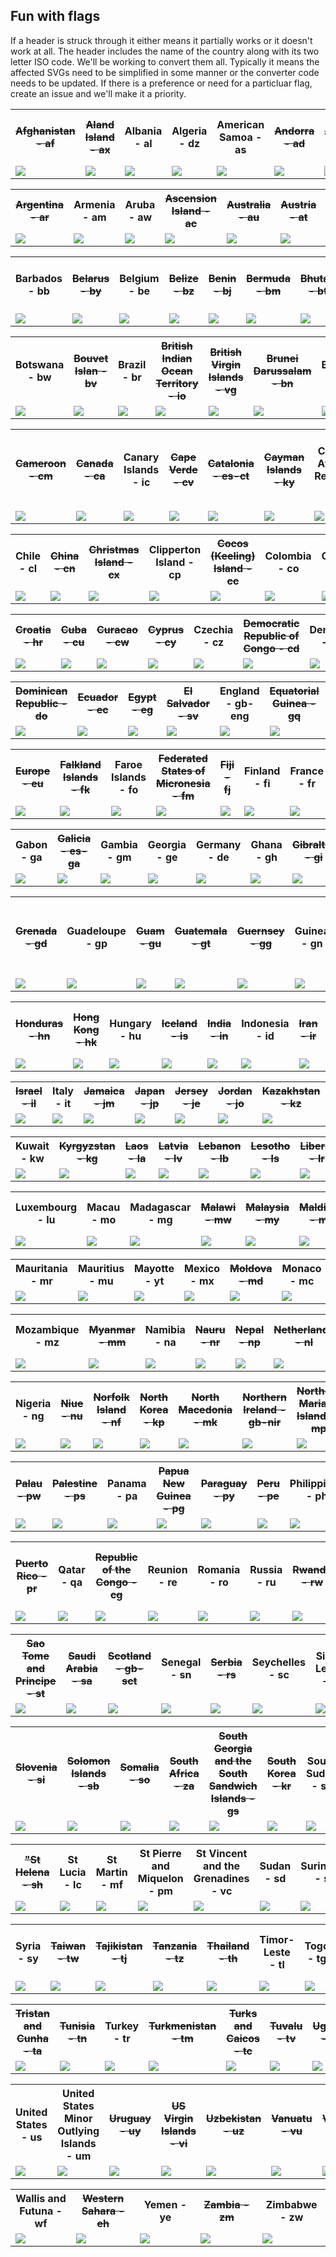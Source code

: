 <h2>Fun with flags</h2>
<p>If a header is struck through it either means it partially works or it doesn't work at all. The header includes the name of the country along with its two letter ISO code. We'll be working to convert them all. Typically it means the affected SVGs need to be simplified in some manner or the converter code needs to be updated. If there is a preference or need for a particluar flag, create an issue and we'll make it a priority.

<table><tr><th width="100px"><strike>Afghanistan - af</strike></th><th width="100px"><strike>Aland Island - ax</strike></th><th width="100px">Albania - al</th><th width="100px">Algeria - dz</th><th width="100px">American Samoa - as</th><th width="100px"><strike>Andorra - ad</strike></th><th width="100px"><strike>Angola - ao</strike></th><th width="100px"><strike>Anguilla - ai</strike></th><th width="100px">Antarctica - aq</th><th width="100px"><strike>Antigua and Barbuda - ag</strike></th></tr>
<tr><td width="100px"><a href="./../converted-svg-snippets/af.txt"><img src="./../svgs/af.svg"></a></td><td width="100px"><a href="./../converted-svg-snippets/ax.txt"><img src="./../svgs/ax.svg"></a></td><td width="100px"><a href="./../converted-svg-snippets/al.txt"><img src="./../svgs/al.svg"></a></td><td width="100px"><a href="./../converted-svg-snippets/dz.txt"><img src="./../svgs/dz.svg"></a></td><td width="100px"><a href="./../converted-svg-snippets/as.txt"><img src="./../svgs/as.svg"></a></td><td width="100px"><a href="./../converted-svg-snippets/ad.txt"><img src="./../svgs/ad.svg"></a></td><td width="100px"><a href="./../converted-svg-snippets/ao.txt"><img src="./../svgs/ao.svg"></a></td><td width="100px"><a href="./../converted-svg-snippets/ai.txt"><img src="./../svgs/ai.svg"></a></td><td width="100px"><a href="./../converted-svg-snippets/aq.txt"><img src="./../svgs/aq.svg"></a></td><td width="100px"><a href="./../converted-svg-snippets/ag.txt"><img src="./../svgs/ag.svg"></a></td></tr>
</table>
<table><tr><th width="100px"><strike>Argentina - ar</strike></th><th width="100px">Armenia - am</th><th width="100px">Aruba - aw</th><th width="100px"><strike>Ascension Island - ac</strike></th><th width="100px"><strike>Australia - au</strike></th><th width="100px"><strike>Austria - at</strike></th><th width="100px"><strike>Azerbaijan - az</strike></th><th width="100px"><strike>Bahamas - bs</strike></th><th width="100px">Bahrain - bh</th><th width="100px">Bangladesh - bd</th></tr>
<tr><td width="100px"><a href="./../converted-svg-snippets/ar.txt"><img src="./../svgs/ar.svg"></a></td><td width="100px"><a href="./../converted-svg-snippets/am.txt"><img src="./../svgs/am.svg"></a></td><td width="100px"><a href="./../converted-svg-snippets/aw.txt"><img src="./../svgs/aw.svg"></a></td><td width="100px"><a href="./../converted-svg-snippets/ac.txt"><img src="./../svgs/ac.svg"></a></td><td width="100px"><a href="./../converted-svg-snippets/au.txt"><img src="./../svgs/au.svg"></a></td><td width="100px"><a href="./../converted-svg-snippets/at.txt"><img src="./../svgs/at.svg"></a></td><td width="100px"><a href="./../converted-svg-snippets/az.txt"><img src="./../svgs/az.svg"></a></td><td width="100px"><a href="./../converted-svg-snippets/bs.txt"><img src="./../svgs/bs.svg"></a></td><td width="100px"><a href="./../converted-svg-snippets/bh.txt"><img src="./../svgs/bh.svg"></a></td><td width="100px"><a href="./../converted-svg-snippets/bd.txt"><img src="./../svgs/bd.svg"></a></td></tr>
</table>
<table><tr><th width="100px">Barbados - bb</th><th width="100px"><strike>Belarus - by</strike></th><th width="100px">Belgium - be</th><th width="100px"><strike>Belize - bz</strike></th><th width="100px"><strike>Benin - bj</strike></th><th width="100px"><strike>Bermuda - bm</strike></th><th width="100px"><strike>Bhutan - bt</strike></th><th width="100px">Bolivia - bo</th><th width="100px"><strike>Boniare and Sint Eusatius- bq</strike></th><th width="100px">Bosnia and Herzegovina - ba</th></tr>
<tr><td width="100px"><a href="./../converted-svg-snippets/bb.txt"><img src="./../svgs/bb.svg"></a></td><td width="100px"><a href="./../converted-svg-snippets/by.txt"><img src="./../svgs/by.svg"></a></td><td width="100px"><a href="./../converted-svg-snippets/be.txt"><img src="./../svgs/be.svg"></a></td><td width="100px"><a href="./../converted-svg-snippets/bz.txt"><img src="./../svgs/bz.svg"></a></td><td width="100px"><a href="./../converted-svg-snippets/bj.txt"><img src="./../svgs/bj.svg"></a></td><td width="100px"><a href="./../converted-svg-snippets/bm.txt"><img src="./../svgs/bm.svg"></a></td><td width="100px"><a href="./../converted-svg-snippets/bt.txt"><img src="./../svgs/bt.svg"></a></td><td width="100px"><a href="./../converted-svg-snippets/bo.txt"><img src="./../svgs/bo.svg"></a></td><td width="100px"><a href="./../converted-svg-snippets/bq.txt"><img src="./../svgs/bq.svg"></a></td><td width="100px"><a href="./../converted-svg-snippets/ba.txt"><img src="./../svgs/ba.svg"></a></td></tr>
</table>
<table><tr><th width="100px">Botswana - bw</th><th width="100px"><strike>Bouvet Islan - bv</strike></th><th width="100px">Brazil - br</th><th width="100px"><strike>British Indian Ocean Territory - io</strike></th><th width="100px"><strike>British Virgin Islands - vg</strike></th><th width="100px"><strike>Brunei Darussalam - bn</strike></th><th width="100px">Bulgaria - bg</th><th width="100px">Burkina Faso - bf</th><th width="100px"><strike>Burundi - bi</strike></th><th width="100px"><strike>Cambodia - kh</strike></th></tr>
<tr><td width="100px"><a href="./../converted-svg-snippets/bw.txt"><img src="./../svgs/bw.svg"></a></td><td width="100px"><a href="./../converted-svg-snippets/bv.txt"><img src="./../svgs/bv.svg"></a></td><td width="100px"><a href="./../converted-svg-snippets/br.txt"><img src="./../svgs/br.svg"></a></td><td width="100px"><a href="./../converted-svg-snippets/io.txt"><img src="./../svgs/io.svg"></a></td><td width="100px"><a href="./../converted-svg-snippets/vg.txt"><img src="./../svgs/vg.svg"></a></td><td width="100px"><a href="./../converted-svg-snippets/bn.txt"><img src="./../svgs/bn.svg"></a></td><td width="100px"><a href="./../converted-svg-snippets/bg.txt"><img src="./../svgs/bg.svg"></a></td><td width="100px"><a href="./../converted-svg-snippets/bf.txt"><img src="./../svgs/bf.svg"></a></td><td width="100px"><a href="./../converted-svg-snippets/bi.txt"><img src="./../svgs/bi.svg"></a></td><td width="100px"><a href="./../converted-svg-snippets/kh.txt"><img src="./../svgs/kh.svg"></a></td></tr>
</table>
<table><tr><th width="100px"><strike>Cameroon - cm</strike></th><th width="100px"><strike>Canada - ca</strike></th><th width="100px">Canary Islands - ic</th><th width="100px"><strike>Cape Verde - cv</strike></th><th width="100px"><strike>Catalonia - es-ct</strike></th><th width="100px"><strike>Cayman Islands - ky</strike></th><th width="100px">Central African Republic - cf</th><th width="100px"><strike>Central European Free Trade Network - cefta</strike></th><th width="100px">Ceuta & Melilla - ea</th><th width="100px">Chad - td</th></tr>
<tr><td width="100px"><a href="./../converted-svg-snippets/cm.txt"><img src="./../svgs/cm.svg"></a></td><td width="100px"><a href="./../converted-svg-snippets/ca.txt"><img src="./../svgs/ca.svg"></a></td><td width="100px"><a href="./../converted-svg-snippets/ic.txt"><img src="./../svgs/ic.svg"></a></td><td width="100px"><a href="./../converted-svg-snippets/cv.txt"><img src="./../svgs/cv.svg"></a></td><td width="100px"><a href="./../converted-svg-snippets/es-ct.txt"><img src="./../svgs/es-ct.svg"></a></td><td width="100px"><a href="./../converted-svg-snippets/ky.txt"><img src="./../svgs/ky.svg"></a></td><td width="100px"><a href="./../converted-svg-snippets/cf.txt"><img src="./../svgs/cf.svg"></a></td><td width="100px"><a href="./../converted-svg-snippets/cefta.txt"><img src="./../svgs/cefta.svg"></a></td><td width="100px"><a href="./../converted-svg-snippets/ea.txt"><img src="./../svgs/ea.svg"></a></td><td width="100px"><a href="./../converted-svg-snippets/td.txt"><img src="./../svgs/td.svg"></a></td></tr>
</table>
<table><tr><th width="100px">Chile - cl</th><th width="100px"><strike>China - cn</strike></th><th width="100px"><strike>Christmas Island - cx</strike></th><th width="100px">Clipperton Island - cp</th><th width="100px"><strike>Cocos (Keeling) Island - cc</strike></th><th width="100px">Colombia - co</th><th width="100px">Comoros - km</th><th width="100px"><strike>Cook Islands - ck</strike></th><th width="100px">Costa Rica - cr</th><th width="100px">Cote d'Ivoire - ci</th></tr>
<tr><td width="100px"><a href="./../converted-svg-snippets/cl.txt"><img src="./../svgs/cl.svg"></a></td><td width="100px"><a href="./../converted-svg-snippets/cn.txt"><img src="./../svgs/cn.svg"></a></td><td width="100px"><a href="./../converted-svg-snippets/cx.txt"><img src="./../svgs/cx.svg"></a></td><td width="100px"><a href="./../converted-svg-snippets/cp.txt"><img src="./../svgs/cp.svg"></a></td><td width="100px"><a href="./../converted-svg-snippets/cc.txt"><img src="./../svgs/cc.svg"></a></td><td width="100px"><a href="./../converted-svg-snippets/co.txt"><img src="./../svgs/co.svg"></a></td><td width="100px"><a href="./../converted-svg-snippets/km.txt"><img src="./../svgs/km.svg"></a></td><td width="100px"><a href="./../converted-svg-snippets/ck.txt"><img src="./../svgs/ck.svg"></a></td><td width="100px"><a href="./../converted-svg-snippets/cr.txt"><img src="./../svgs/cr.svg"></a></td><td width="100px"><a href="./../converted-svg-snippets/ci.txt"><img src="./../svgs/ci.svg"></a></td></tr>
</table>
<table><tr><th width="100px"><strike>Croatia - hr</strike></th><th width="100px"><strike>Cuba - cu</strike></th><th width="100px"><strike>Curacao - cw</strike></th><th width="100px"><strike>Cyprus - cy</strike></th><th width="100px">Czechia - cz</th><th width="100px"><strike>Democratic Republic of Congo - cd</strike></th><th width="100px">Denmark - dk</th><th width="100px"><strike>Diego Garcia - dg</strike></th><th width="100px"><strike>Djibouti - dj</strike></th><th width="100px"><strike>Dominica - dm</strike></th></tr>
<tr><td width="100px"><a href="./../converted-svg-snippets/hr.txt"><img src="./../svgs/hr.svg"></a></td><td width="100px"><a href="./../converted-svg-snippets/cu.txt"><img src="./../svgs/cu.svg"></a></td><td width="100px"><a href="./../converted-svg-snippets/cw.txt"><img src="./../svgs/cw.svg"></a></td><td width="100px"><a href="./../converted-svg-snippets/cy.txt"><img src="./../svgs/cy.svg"></a></td><td width="100px"><a href="./../converted-svg-snippets/cz.txt"><img src="./../svgs/cz.svg"></a></td><td width="100px"><a href="./../converted-svg-snippets/cd.txt"><img src="./../svgs/cd.svg"></a></td><td width="100px"><a href="./../converted-svg-snippets/dk.txt"><img src="./../svgs/dk.svg"></a></td><td width="100px"><a href="./../converted-svg-snippets/dg.txt"><img src="./../svgs/dg.svg"></a></td><td width="100px"><a href="./../converted-svg-snippets/dj.txt"><img src="./../svgs/dj.svg"></a></td><td width="100px"><a href="./../converted-svg-snippets/dm.txt"><img src="./../svgs/dm.svg"></a></td></tr>
</table>
<table><tr><th width="100px"><strike>Dominican Republic - do</strike></th><th width="100px"><strike>Ecuador - ec</strike></th><th width="100px"><strike>Egypt - eg</strike></th><th width="100px"><strike>El Salvador - sv</strike></th><th width="100px">England - gb-eng</th><th width="100px"><strike>Equatorial Guinea - gq</strike></th><th width="100px">Eritrea - er</th><th width="100px"><strike>Estonia - ee</strike></th><th width="100px"><strike>Eswatini - sz</strike></th><th width="100px"><strike>Ethiopia - et</strike></th></tr>
<tr><td width="100px"><a href="./../converted-svg-snippets/do.txt"><img src="./../svgs/do.svg"></a></td><td width="100px"><a href="./../converted-svg-snippets/ec.txt"><img src="./../svgs/ec.svg"></a></td><td width="100px"><a href="./../converted-svg-snippets/eg.txt"><img src="./../svgs/eg.svg"></a></td><td width="100px"><a href="./../converted-svg-snippets/sv.txt"><img src="./../svgs/sv.svg"></a></td><td width="100px"><a href="./../converted-svg-snippets/gb-eng.txt"><img src="./../svgs/gb-eng.svg"></a></td><td width="100px"><a href="./../converted-svg-snippets/gq.txt"><img src="./../svgs/gq.svg"></a></td><td width="100px"><a href="./../converted-svg-snippets/er.txt"><img src="./../svgs/er.svg"></a></td><td width="100px"><a href="./../converted-svg-snippets/ee.txt"><img src="./../svgs/ee.svg"></a></td><td width="100px"><a href="./../converted-svg-snippets/sz.txt"><img src="./../svgs/sz.svg"></a></td><td width="100px"><a href="./../converted-svg-snippets/et.txt"><img src="./../svgs/et.svg"></a></td></tr>
</table>
<table><tr><th width="100px"><strike>Europe - eu</strike></th><th width="100px"><strike>Falkland Islands - fk</strike></th><th width="100px">Faroe Islands - fo</th><th width="100px"><strike>Federated States of Micronesia - fm</strike></th><th width="100px"><strike>Fiji - fj</strike></th><th width="100px">Finland - fi</th><th width="100px">France - fr</th><th width="100px">French Guinea - gf</th><th width="100px"><strike>French Polynesia - pf</strike></th><th width="100px"><strike>French Southern Territories - tf</strike></th></tr>
<tr><td width="100px"><a href="./../converted-svg-snippets/eu.txt"><img src="./../svgs/eu.svg"></a></td><td width="100px"><a href="./../converted-svg-snippets/fk.txt"><img src="./../svgs/fk.svg"></a></td><td width="100px"><a href="./../converted-svg-snippets/fo.txt"><img src="./../svgs/fo.svg"></a></td><td width="100px"><a href="./../converted-svg-snippets/fm.txt"><img src="./../svgs/fm.svg"></a></td><td width="100px"><a href="./../converted-svg-snippets/fj.txt"><img src="./../svgs/fj.svg"></a></td><td width="100px"><a href="./../converted-svg-snippets/fi.txt"><img src="./../svgs/fi.svg"></a></td><td width="100px"><a href="./../converted-svg-snippets/fr.txt"><img src="./../svgs/fr.svg"></a></td><td width="100px"><a href="./../converted-svg-snippets/gf.txt"><img src="./../svgs/gf.svg"></a></td><td width="100px"><a href="./../converted-svg-snippets/pf.txt"><img src="./../svgs/pf.svg"></a></td><td width="100px"><a href="./../converted-svg-snippets/tf.txt"><img src="./../svgs/tf.svg"></a></td></tr>
</table>
<table><tr><th width="100px">Gabon - ga</th><th width="100px"><strike>Galicia - es-ga</strike></th><th width="100px">Gambia - gm</th><th width="100px">Georgia - ge</th><th width="100px">Germany - de</th><th width="100px">Ghana - gh</th><th width="100px"><strike>Gibraltar - gi</strike></th><th width="100px">Great Britain - gb</th><th width="100px">Greece - gr</th><th width="100px"><strike>Greenland - gl</strike></th></tr>
<tr><td width="100px"><a href="./../converted-svg-snippets/ga.txt"><img src="./../svgs/ga.svg"></a></td><td width="100px"><a href="./../converted-svg-snippets/es-ga.txt"><img src="./../svgs/es-ga.svg"></a></td><td width="100px"><a href="./../converted-svg-snippets/gm.txt"><img src="./../svgs/gm.svg"></a></td><td width="100px"><a href="./../converted-svg-snippets/ge.txt"><img src="./../svgs/ge.svg"></a></td><td width="100px"><a href="./../converted-svg-snippets/de.txt"><img src="./../svgs/de.svg"></a></td><td width="100px"><a href="./../converted-svg-snippets/gh.txt"><img src="./../svgs/gh.svg"></a></td><td width="100px"><a href="./../converted-svg-snippets/gi.txt"><img src="./../svgs/gi.svg"></a></td><td width="100px"><a href="./../converted-svg-snippets/gb.txt"><img src="./../svgs/gb.svg"></a></td><td width="100px"><a href="./../converted-svg-snippets/gr.txt"><img src="./../svgs/gr.svg"></a></td><td width="100px"><a href="./../converted-svg-snippets/gl.txt"><img src="./../svgs/gl.svg"></a></td></tr>
</table>
<table><tr><th width="100px"><strike>Grenada - gd</strike></th><th width="100px">Guadeloupe - gp</th><th width="100px"><strike>Guam - gu</strike></th><th width="100px"><strike>Guatemala - gt</strike></th><th width="100px"><strike>Guernsey - gg</strike></th><th width="100px">Guinea - gn</th><th width="100px"><strike>Guinea-Bissau - gw</strike></th><th width="100px">Guyana - gy</th><th width="100px"><strike>Haiti - ht</strike></th><th width="100px"><strike>Heard Island and McDonald Islands - hm</strike></th></tr>
<tr><td width="100px"><a href="./../converted-svg-snippets/gd.txt"><img src="./../svgs/gd.svg"></a></td><td width="100px"><a href="./../converted-svg-snippets/gp.txt"><img src="./../svgs/gp.svg"></a></td><td width="100px"><a href="./../converted-svg-snippets/gu.txt"><img src="./../svgs/gu.svg"></a></td><td width="100px"><a href="./../converted-svg-snippets/gt.txt"><img src="./../svgs/gt.svg"></a></td><td width="100px"><a href="./../converted-svg-snippets/gg.txt"><img src="./../svgs/gg.svg"></a></td><td width="100px"><a href="./../converted-svg-snippets/gn.txt"><img src="./../svgs/gn.svg"></a></td><td width="100px"><a href="./../converted-svg-snippets/gw.txt"><img src="./../svgs/gw.svg"></a></td><td width="100px"><a href="./../converted-svg-snippets/gy.txt"><img src="./../svgs/gy.svg"></a></td><td width="100px"><a href="./../converted-svg-snippets/ht.txt"><img src="./../svgs/ht.svg"></a></td><td width="100px"><a href="./../converted-svg-snippets/hm.txt"><img src="./../svgs/hm.svg"></a></td></tr>
</table>
<table><tr><th width="100px"><strike>Honduras - hn</strike></th><th width="100px"><strike>Hong Kong - hk</strike></th><th width="100px">Hungary - hu</th><th width="100px"><strike>Iceland - is</strike></th><th width="100px"><strike>India - in</strike></th><th width="100px">Indonesia - id</th><th width="100px"><strike>Iran - ir</strike></th><th width="100px"><strike>Iraq - iq</strike></th><th width="100px">Ireland - ie</th><th width="100px"><strike>Isle of Man - im</strike></th></tr>
<tr><td width="100px"><a href="./../converted-svg-snippets/hn.txt"><img src="./../svgs/hn.svg"></a></td><td width="100px"><a href="./../converted-svg-snippets/hk.txt"><img src="./../svgs/hk.svg"></a></td><td width="100px"><a href="./../converted-svg-snippets/hu.txt"><img src="./../svgs/hu.svg"></a></td><td width="100px"><a href="./../converted-svg-snippets/is.txt"><img src="./../svgs/is.svg"></a></td><td width="100px"><a href="./../converted-svg-snippets/in.txt"><img src="./../svgs/in.svg"></a></td><td width="100px"><a href="./../converted-svg-snippets/id.txt"><img src="./../svgs/id.svg"></a></td><td width="100px"><a href="./../converted-svg-snippets/ir.txt"><img src="./../svgs/ir.svg"></a></td><td width="100px"><a href="./../converted-svg-snippets/iq.txt"><img src="./../svgs/iq.svg"></a></td><td width="100px"><a href="./../converted-svg-snippets/ie.txt"><img src="./../svgs/ie.svg"></a></td><td width="100px"><a href="./../converted-svg-snippets/im.txt"><img src="./../svgs/im.svg"></a></td></tr>
</table>
<table><tr><th width="100px"><strike>Israel - il</strike></th><th width="100px">Italy - it</th><th width="100px"><strike>Jamaica - jm</strike></th><th width="100px"><strike>Japan - jp</strike></th><th width="100px"><strike>Jersey - je</strike></th><th width="100px"><strike>Jordan - jo</strike></th><th width="100px"><strike>Kazakhstan - kz</strike></th><th width="100px"><strike>Kenya - ke</strike></th><th width="100px"><strike>Kiribati - ki</strike></th><th width="100px">Kosovo - xk</th></tr>
<tr><td width="100px"><a href="./../converted-svg-snippets/il.txt"><img src="./../svgs/il.svg"></a></td><td width="100px"><a href="./../converted-svg-snippets/it.txt"><img src="./../svgs/it.svg"></a></td><td width="100px"><a href="./../converted-svg-snippets/jm.txt"><img src="./../svgs/jm.svg"></a></td><td width="100px"><a href="./../converted-svg-snippets/jp.txt"><img src="./../svgs/jp.svg"></a></td><td width="100px"><a href="./../converted-svg-snippets/je.txt"><img src="./../svgs/je.svg"></a></td><td width="100px"><a href="./../converted-svg-snippets/jo.txt"><img src="./../svgs/jo.svg"></a></td><td width="100px"><a href="./../converted-svg-snippets/kz.txt"><img src="./../svgs/kz.svg"></a></td><td width="100px"><a href="./../converted-svg-snippets/ke.txt"><img src="./../svgs/ke.svg"></a></td><td width="100px"><a href="./../converted-svg-snippets/ki.txt"><img src="./../svgs/ki.svg"></a></td><td width="100px"><a href="./../converted-svg-snippets/xk.txt"><img src="./../svgs/xk.svg"></a></td></tr>
</table>
<table><tr><th width="100px">Kuwait - kw</th><th width="100px"><strike>Kyrgyzstan - kg</strike></th><th width="100px"><strike>Laos - la</strike></th><th width="100px"><strike>Latvia - lv</strike></th><th width="100px"><strike>Lebanon - lb</strike></th><th width="100px"><strike>Lesotho - ls</strike></th><th width="100px"><strike>Liberia - lr</strike></th><th width="100px"><strike>Libya - ly</strike></th><th width="100px"><strike>Liechtenstein - li </strike></th><th width="100px"><strike>Lithuania - lt</strike></th></tr>
<tr><td width="100px"><a href="./../converted-svg-snippets/kw.txt"><img src="./../svgs/kw.svg"></a></td><td width="100px"><a href="./../converted-svg-snippets/kg.txt"><img src="./../svgs/kg.svg"></a></td><td width="100px"><a href="./../converted-svg-snippets/la.txt"><img src="./../svgs/la.svg"></a></td><td width="100px"><a href="./../converted-svg-snippets/lv.txt"><img src="./../svgs/lv.svg"></a></td><td width="100px"><a href="./../converted-svg-snippets/lb.txt"><img src="./../svgs/lb.svg"></a></td><td width="100px"><a href="./../converted-svg-snippets/ls.txt"><img src="./../svgs/ls.svg"></a></td><td width="100px"><a href="./../converted-svg-snippets/lr.txt"><img src="./../svgs/lr.svg"></a></td><td width="100px"><a href="./../converted-svg-snippets/ly.txt"><img src="./../svgs/ly.svg"></a></td><td width="100px"><a href="./../converted-svg-snippets/li .txt"><img src="./../svgs/li.svg"></a></td><td width="100px"><a href="./../converted-svg-snippets/lt.txt"><img src="./../svgs/lt.svg"></a></td></tr>
</table>
<table><tr><th width="100px">Luxembourg - lu</th><th width="100px">Macau - mo</th><th width="100px">Madagascar - mg</th><th width="100px"><strike>Malawi - mw</strike></th><th width="100px"><strike>Malaysia - my</strike></th><th width="100px"><strike>Maldives - mv</strike></th><th width="100px">Mali - ml</th><th width="100px"><strike>Malta - mt</strike></th><th width="100px">Marshall Islands - mh</th><th width="100px">Martinique - mq</th></tr>
<tr><td width="100px"><a href="./../converted-svg-snippets/lu.txt"><img src="./../svgs/lu.svg"></a></td><td width="100px"><a href="./../converted-svg-snippets/mo.txt"><img src="./../svgs/mo.svg"></a></td><td width="100px"><a href="./../converted-svg-snippets/mg.txt"><img src="./../svgs/mg.svg"></a></td><td width="100px"><a href="./../converted-svg-snippets/mw.txt"><img src="./../svgs/mw.svg"></a></td><td width="100px"><a href="./../converted-svg-snippets/my.txt"><img src="./../svgs/my.svg"></a></td><td width="100px"><a href="./../converted-svg-snippets/mv.txt"><img src="./../svgs/mv.svg"></a></td><td width="100px"><a href="./../converted-svg-snippets/ml.txt"><img src="./../svgs/ml.svg"></a></td><td width="100px"><a href="./../converted-svg-snippets/mt.txt"><img src="./../svgs/mt.svg"></a></td><td width="100px"><a href="./../converted-svg-snippets/mh.txt"><img src="./../svgs/mh.svg"></a></td><td width="100px"><a href="./../converted-svg-snippets/mq.txt"><img src="./../svgs/mq.svg"></a></td></tr>
</table>
<table><tr><th width="100px">Mauritania - mr</th><th width="100px">Mauritius - mu</th><th width="100px">Mayotte - yt</th><th width="100px">Mexico - mx</th><th width="100px"><strike>Moldova - md</strike></th><th width="100px">Monaco - mc</th><th width="100px"><strike>Mongolia - mn</strike></th><th width="100px"><strike>Monsterrat - ms</strike></th><th width="100px">Montenegro - me</th><th width="100px"><strike>Morocco - ma</strike></th></tr>
<tr><td width="100px"><a href="./../converted-svg-snippets/mr.txt"><img src="./../svgs/mr.svg"></a></td><td width="100px"><a href="./../converted-svg-snippets/mu.txt"><img src="./../svgs/mu.svg"></a></td><td width="100px"><a href="./../converted-svg-snippets/yt.txt"><img src="./../svgs/yt.svg"></a></td><td width="100px"><a href="./../converted-svg-snippets/mx.txt"><img src="./../svgs/mx.svg"></a></td><td width="100px"><a href="./../converted-svg-snippets/md.txt"><img src="./../svgs/md.svg"></a></td><td width="100px"><a href="./../converted-svg-snippets/mc.txt"><img src="./../svgs/mc.svg"></a></td><td width="100px"><a href="./../converted-svg-snippets/mn.txt"><img src="./../svgs/mn.svg"></a></td><td width="100px"><a href="./../converted-svg-snippets/ms.txt"><img src="./../svgs/ms.svg"></a></td><td width="100px"><a href="./../converted-svg-snippets/me.txt"><img src="./../svgs/me.svg"></a></td><td width="100px"><a href="./../converted-svg-snippets/ma.txt"><img src="./../svgs/ma.svg"></a></td></tr>
</table>
<table><tr><th width="100px">Mozambique - mz</th><th width="100px"><strike>Myanmar - mm</strike></th><th width="100px">Namibia - na</th><th width="100px"><strike>Nauru - nr</strike></th><th width="100px"><strike>Nepal - np</strike></th><th width="100px"><strike>Netherlands - nl</strike></th><th width="100px"><strike>New Caledonia - nc</strike></th><th width="100px"><strike>New Zealand - nz</strike></th><th width="100px"><strike>Nicaragua - ni</strike></th><th width="100px"><strike>Niger - ne</strike></th></tr>
<tr><td width="100px"><a href="./../converted-svg-snippets/mz.txt"><img src="./../svgs/mz.svg"></a></td><td width="100px"><a href="./../converted-svg-snippets/mm.txt"><img src="./../svgs/mm.svg"></a></td><td width="100px"><a href="./../converted-svg-snippets/na.txt"><img src="./../svgs/na.svg"></a></td><td width="100px"><a href="./../converted-svg-snippets/nr.txt"><img src="./../svgs/nr.svg"></a></td><td width="100px"><a href="./../converted-svg-snippets/np.txt"><img src="./../svgs/np.svg"></a></td><td width="100px"><a href="./../converted-svg-snippets/nl.txt"><img src="./../svgs/nl.svg"></a></td><td width="100px"><a href="./../converted-svg-snippets/nc.txt"><img src="./../svgs/nc.svg"></a></td><td width="100px"><a href="./../converted-svg-snippets/nz.txt"><img src="./../svgs/nz.svg"></a></td><td width="100px"><a href="./../converted-svg-snippets/ni.txt"><img src="./../svgs/ni.svg"></a></td><td width="100px"><a href="./../converted-svg-snippets/ne.txt"><img src="./../svgs/ne.svg"></a></td></tr>
</table>
<table><tr><th width="100px">Nigeria - ng</th><th width="100px"><strike>Niue - nu</strike></th><th width="100px"><strike>Norfolk Island - nf</strike></th><th width="100px"><strike>North Korea - kp</strike></th><th width="100px"><strike>North Macedonia - mk</strike></th><th width="100px"><strike>Northern Ireland - gb-nir</strike></th><th width="100px"><strike>Northern Mariana Islands - mp</strike></th><th width="100px">Norway - no</th><th width="100px"><strike>Oman - om</strike></th><th width="100px">Pakistan - pk</th></tr>
<tr><td width="100px"><a href="./../converted-svg-snippets/ng.txt"><img src="./../svgs/ng.svg"></a></td><td width="100px"><a href="./../converted-svg-snippets/nu.txt"><img src="./../svgs/nu.svg"></a></td><td width="100px"><a href="./../converted-svg-snippets/nf.txt"><img src="./../svgs/nf.svg"></a></td><td width="100px"><a href="./../converted-svg-snippets/kp.txt"><img src="./../svgs/kp.svg"></a></td><td width="100px"><a href="./../converted-svg-snippets/mk.txt"><img src="./../svgs/mk.svg"></a></td><td width="100px"><a href="./../converted-svg-snippets/gb-nir.txt"><img src="./../svgs/gb-nir.svg"></a></td><td width="100px"><a href="./../converted-svg-snippets/mp.txt"><img src="./../svgs/mp.svg"></a></td><td width="100px"><a href="./../converted-svg-snippets/no.txt"><img src="./../svgs/no.svg"></a></td><td width="100px"><a href="./../converted-svg-snippets/om.txt"><img src="./../svgs/om.svg"></a></td><td width="100px"><a href="./../converted-svg-snippets/pk.txt"><img src="./../svgs/pk.svg"></a></td></tr>
</table>
<table><tr><th width="100px"><strike>Palau - pw</strike></th><th width="100px"><strike>Palestine - ps</strike></th><th width="100px">Panama - pa</th><th width="100px"><strike>Papua New Guinea - pg</strike></th><th width="100px"><strike>Paraguay - py</strike></th><th width="100px"><strike>Peru - pe</strike></th><th width="100px">Philippines - ph</th><th width="100px"><strike>Pitcairn Islands - pn</strike></th><th width="100px">Poland - pl</th><th width="100px"><strike>Portugal - pt</strike></th></tr>
<tr><td width="100px"><a href="./../converted-svg-snippets/pw.txt"><img src="./../svgs/pw.svg"></a></td><td width="100px"><a href="./../converted-svg-snippets/ps.txt"><img src="./../svgs/ps.svg"></a></td><td width="100px"><a href="./../converted-svg-snippets/pa.txt"><img src="./../svgs/pa.svg"></a></td><td width="100px"><a href="./../converted-svg-snippets/pg.txt"><img src="./../svgs/pg.svg"></a></td><td width="100px"><a href="./../converted-svg-snippets/py.txt"><img src="./../svgs/py.svg"></a></td><td width="100px"><a href="./../converted-svg-snippets/pe.txt"><img src="./../svgs/pe.svg"></a></td><td width="100px"><a href="./../converted-svg-snippets/ph.txt"><img src="./../svgs/ph.svg"></a></td><td width="100px"><a href="./../converted-svg-snippets/pn.txt"><img src="./../svgs/pn.svg"></a></td><td width="100px"><a href="./../converted-svg-snippets/pl.txt"><img src="./../svgs/pl.svg"></a></td><td width="100px"><a href="./../converted-svg-snippets/pt.txt"><img src="./../svgs/pt.svg"></a></td></tr>
</table>
<table><tr><th width="100px"><strike>Puerto Rico - pr</strike></th><th width="100px">Qatar - qa</th><th width="100px"><strike>Republic of the Congo - cg</strike></th><th width="100px">Reunion - re</th><th width="100px">Romania - ro</th><th width="100px">Russia - ru</th><th width="100px"><strike>Rwanda - rw</strike></th><th width="100px"><strike>Saint Kitts and Nevis - kn</strike></th><th width="100px">Samoa - ws</th><th width="100px"><strike>San Marino - sm</strike></th></tr>
<tr><td width="100px"><a href="./../converted-svg-snippets/pr.txt"><img src="./../svgs/pr.svg"></a></td><td width="100px"><a href="./../converted-svg-snippets/qa.txt"><img src="./../svgs/qa.svg"></a></td><td width="100px"><a href="./../converted-svg-snippets/cg.txt"><img src="./../svgs/cg.svg"></a></td><td width="100px"><a href="./../converted-svg-snippets/re.txt"><img src="./../svgs/re.svg"></a></td><td width="100px"><a href="./../converted-svg-snippets/ro.txt"><img src="./../svgs/ro.svg"></a></td><td width="100px"><a href="./../converted-svg-snippets/ru.txt"><img src="./../svgs/ru.svg"></a></td><td width="100px"><a href="./../converted-svg-snippets/rw.txt"><img src="./../svgs/rw.svg"></a></td><td width="100px"><a href="./../converted-svg-snippets/kn.txt"><img src="./../svgs/kn.svg"></a></td><td width="100px"><a href="./../converted-svg-snippets/ws.txt"><img src="./../svgs/ws.svg"></a></td><td width="100px"><a href="./../converted-svg-snippets/sm.txt"><img src="./../svgs/sm.svg"></a></td></tr>
</table>
<table><tr><th width="100px"><strike>Sao Tome and Principe - st</strike></th><th width="100px"><strike>Saudi Arabia - sa</strike></th><th width="100px"><strike>Scotland - gb-sct</strike></th><th width="100px">Senegal - sn</th><th width="100px"><strike>Serbia - rs</strike></th><th width="100px">Seychelles - sc</th><th width="100px">Sierra Leone - sl</th><th width="100px"><strike>Singapore - sg</strike></th><th width="100px"><strike>Sint Maarten - sx</strike></th><th width="100px">Slovakia - sk</th></tr>
<tr><td width="100px"><a href="./../converted-svg-snippets/st.txt"><img src="./../svgs/st.svg"></a></td><td width="100px"><a href="./../converted-svg-snippets/sa.txt"><img src="./../svgs/sa.svg"></a></td><td width="100px"><a href="./../converted-svg-snippets/gb-sct.txt"><img src="./../svgs/gb-sct.svg"></a></td><td width="100px"><a href="./../converted-svg-snippets/sn.txt"><img src="./../svgs/sn.svg"></a></td><td width="100px"><a href="./../converted-svg-snippets/rs.txt"><img src="./../svgs/rs.svg"></a></td><td width="100px"><a href="./../converted-svg-snippets/sc.txt"><img src="./../svgs/sc.svg"></a></td><td width="100px"><a href="./../converted-svg-snippets/sl.txt"><img src="./../svgs/sl.svg"></a></td><td width="100px"><a href="./../converted-svg-snippets/sg.txt"><img src="./../svgs/sg.svg"></a></td><td width="100px"><a href="./../converted-svg-snippets/sx.txt"><img src="./../svgs/sx.svg"></a></td><td width="100px"><a href="./../converted-svg-snippets/sk.txt"><img src="./../svgs/sk.svg"></a></td></tr>
</table>
<table><tr><th width="100px"><strike>Slovenia - si</strike></th><th width="100px"><strike>Solomon Islands - sb</strike></th><th width="100px"><strike>Somalia - so</strike></th><th width="100px"><strike>South Africa - za</strike></th><th width="100px"><strike>South Georgia and the South Sandwich Islands - gs</strike></th><th width="100px"><strike>South Korea - kr</strike></th><th width="100px">South Sudan - ss</th><th width="100px">Spain - es</th><th width="100px"><strike>Sri Lanka - lk</strike></th><th width="100px">St Barthelemy - bl</th></tr>
<tr><td width="100px"><a href="./../converted-svg-snippets/si.txt"><img src="./../svgs/si.svg"></a></td><td width="100px"><a href="./../converted-svg-snippets/sb.txt"><img src="./../svgs/sb.svg"></a></td><td width="100px"><a href="./../converted-svg-snippets/so.txt"><img src="./../svgs/so.svg"></a></td><td width="100px"><a href="./../converted-svg-snippets/za.txt"><img src="./../svgs/za.svg"></a></td><td width="100px"><a href="./../converted-svg-snippets/gs.txt"><img src="./../svgs/gs.svg"></a></td><td width="100px"><a href="./../converted-svg-snippets/kr.txt"><img src="./../svgs/kr.svg"></a></td><td width="100px"><a href="./../converted-svg-snippets/ss.txt"><img src="./../svgs/ss.svg"></a></td><td width="100px"><a href="./../converted-svg-snippets/es.txt"><img src="./../svgs/es.svg"></a></td><td width="100px"><a href="./../converted-svg-snippets/lk.txt"><img src="./../svgs/lk.svg"></a></td><td width="100px"><a href="./../converted-svg-snippets/bl.txt"><img src="./../svgs/bl.svg"></a></td></tr>
</table>
<table><tr><th width="100px"><strike>"St Helena - sh</strike></th><th width="100px">St Lucia - lc</th><th width="100px">St Martin - mf</th><th width="100px">St Pierre and Miquelon - pm</th><th width="100px">St Vincent and the Grenadines - vc</th><th width="100px">Sudan - sd</th><th width="100px">Suriname - sr</th><th width="100px">Svalbard and Jan Mayen - sj</th><th width="100px">Sweden - se</th><th width="100px">Switzerland - ch</th></tr>
<tr><td width="100px"><a href="./../converted-svg-snippets/sh.txt"><img src="./../svgs/sh.svg"></a></td><td width="100px"><a href="./../converted-svg-snippets/lc.txt"><img src="./../svgs/lc.svg"></a></td><td width="100px"><a href="./../converted-svg-snippets/mf.txt"><img src="./../svgs/mf.svg"></a></td><td width="100px"><a href="./../converted-svg-snippets/pm.txt"><img src="./../svgs/pm.svg"></a></td><td width="100px"><a href="./../converted-svg-snippets/vc.txt"><img src="./../svgs/vc.svg"></a></td><td width="100px"><a href="./../converted-svg-snippets/sd.txt"><img src="./../svgs/sd.svg"></a></td><td width="100px"><a href="./../converted-svg-snippets/sr.txt"><img src="./../svgs/sr.svg"></a></td><td width="100px"><a href="./../converted-svg-snippets/sj.txt"><img src="./../svgs/sj.svg"></a></td><td width="100px"><a href="./../converted-svg-snippets/se.txt"><img src="./../svgs/se.svg"></a></td><td width="100px"><a href="./../converted-svg-snippets/ch.txt"><img src="./../svgs/ch.svg"></a></td></tr>
</table>
<table><tr><th width="100px">Syria - sy</th><th width="100px"><strike>Taiwan - tw</strike></th><th width="100px"><strike>Tajikistan - tj</strike></th><th width="100px"><strike>Tanzania - tz</strike></th><th width="100px"><strike>Thailand - th</strike></th><th width="100px">Timor-Leste - tl</th><th width="100px">Togo - tg</th><th width="100px"><strike>Tokelau - tk</strike></th><th width="100px">Tonga - to</th><th width="100px">Trinidad and Tobago - tt</th></tr>
<tr><td width="100px"><a href="./../converted-svg-snippets/sy.txt"><img src="./../svgs/sy.svg"></a></td><td width="100px"><a href="./../converted-svg-snippets/tw.txt"><img src="./../svgs/tw.svg"></a></td><td width="100px"><a href="./../converted-svg-snippets/tj.txt"><img src="./../svgs/tj.svg"></a></td><td width="100px"><a href="./../converted-svg-snippets/tz.txt"><img src="./../svgs/tz.svg"></a></td><td width="100px"><a href="./../converted-svg-snippets/th.txt"><img src="./../svgs/th.svg"></a></td><td width="100px"><a href="./../converted-svg-snippets/tl.txt"><img src="./../svgs/tl.svg"></a></td><td width="100px"><a href="./../converted-svg-snippets/tg.txt"><img src="./../svgs/tg.svg"></a></td><td width="100px"><a href="./../converted-svg-snippets/tk.txt"><img src="./../svgs/tk.svg"></a></td><td width="100px"><a href="./../converted-svg-snippets/to.txt"><img src="./../svgs/to.svg"></a></td><td width="100px"><a href="./../converted-svg-snippets/tt.txt"><img src="./../svgs/tt.svg"></a></td></tr>
</table>
<table><tr><th width="100px"><strike>Tristan and Cunha - ta</strike></th><th width="100px"><strike>Tunisia - tn</strike></th><th width="100px">Turkey - tr</th><th width="100px"><strike>Turkmenistan - tm</strike></th><th width="100px"><strike>Turks and Caicos - tc</strike></th><th width="100px"><strike>Tuvalu - tv</strike></th><th width="100px"><strike>Uganda - ug</strike></th><th width="100px">Ukraine - ua</th><th width="100px">United Arab Emirates - ae</th><th width="100px"><strike>United Nations - un</strike></th></tr>
<tr><td width="100px"><a href="./../converted-svg-snippets/ta.txt"><img src="./../svgs/ta.svg"></a></td><td width="100px"><a href="./../converted-svg-snippets/tn.txt"><img src="./../svgs/tn.svg"></a></td><td width="100px"><a href="./../converted-svg-snippets/tr.txt"><img src="./../svgs/tr.svg"></a></td><td width="100px"><a href="./../converted-svg-snippets/tm.txt"><img src="./../svgs/tm.svg"></a></td><td width="100px"><a href="./../converted-svg-snippets/tc.txt"><img src="./../svgs/tc.svg"></a></td><td width="100px"><a href="./../converted-svg-snippets/tv.txt"><img src="./../svgs/tv.svg"></a></td><td width="100px"><a href="./../converted-svg-snippets/ug.txt"><img src="./../svgs/ug.svg"></a></td><td width="100px"><a href="./../converted-svg-snippets/ua.txt"><img src="./../svgs/ua.svg"></a></td><td width="100px"><a href="./../converted-svg-snippets/ae.txt"><img src="./../svgs/ae.svg"></a></td><td width="100px"><a href="./../converted-svg-snippets/un.txt"><img src="./../svgs/un.svg"></a></td></tr>
</table>
<table><tr><th width="100px">United States - us</th><th width="100px">United States Minor Outlying Islands - um</th><th width="100px"><strike>Uruguay - uy</strike></th><th width="100px"><strike>US Virgin Islands - vi</strike></th><th width="100px"><strike>Uzbekistan - uz</strike></th><th width="100px"><strike>Vanuatu - vu</strike></th><th width="100px"><strike>Vatican/Holy See - va</strike></th><th width="100px"><strike>Venezula - ve</strike></th><th width="100px"><strike>Vietnam - vn</strike></th><th width="100px"><strike>Wales - gb-wls</strike></th></tr>
<tr><td width="100px"><a href="./../converted-svg-snippets/us.txt"><img src="./../svgs/us.svg"></a></td><td width="100px"><a href="./../converted-svg-snippets/um.txt"><img src="./../svgs/um.svg"></a></td><td width="100px"><a href="./../converted-svg-snippets/uy.txt"><img src="./../svgs/uy.svg"></a></td><td width="100px"><a href="./../converted-svg-snippets/vi.txt"><img src="./../svgs/vi.svg"></a></td><td width="100px"><a href="./../converted-svg-snippets/uz.txt"><img src="./../svgs/uz.svg"></a></td><td width="100px"><a href="./../converted-svg-snippets/vu.txt"><img src="./../svgs/vu.svg"></a></td><td width="100px"><a href="./../converted-svg-snippets/va.txt"><img src="./../svgs/va.svg"></a></td><td width="100px"><a href="./../converted-svg-snippets/ve.txt"><img src="./../svgs/ve.svg"></a></td><td width="100px"><a href="./../converted-svg-snippets/vn.txt"><img src="./../svgs/vn.svg"></a></td><td width="100px"><a href="./../converted-svg-snippets/gb-wls.txt"><img src="./../svgs/gb-wls.svg"></a></td></tr>
</table>
<table><tr><th width="100px">Wallis and Futuna - wf</th><th width="100px"><strike>Western Sahara - eh</strike></th><th width="100px">Yemen - ye</th><th width="100px"><strike>Zambia - zm</strike></th><th width="100px">Zimbabwe - zw</th></tr>
<tr><td width="100px"><a href="./../converted-svg-snippets/wf.txt"><img src="./../svgs/wf.svg"></a></td><td width="100px"><a href="./../converted-svg-snippets/eh.txt"><img src="./../svgs/eh.svg"></a></td><td width="100px"><a href="./../converted-svg-snippets/ye.txt"><img src="./../svgs/ye.svg"></a></td><td width="100px"><a href="./../converted-svg-snippets/zm.txt"><img src="./../svgs/zm.svg"></a></td><td width="100px"><a href="./../converted-svg-snippets/zw.txt"><img src="./../svgs/zw.svg"></a></td></tr>
</table>